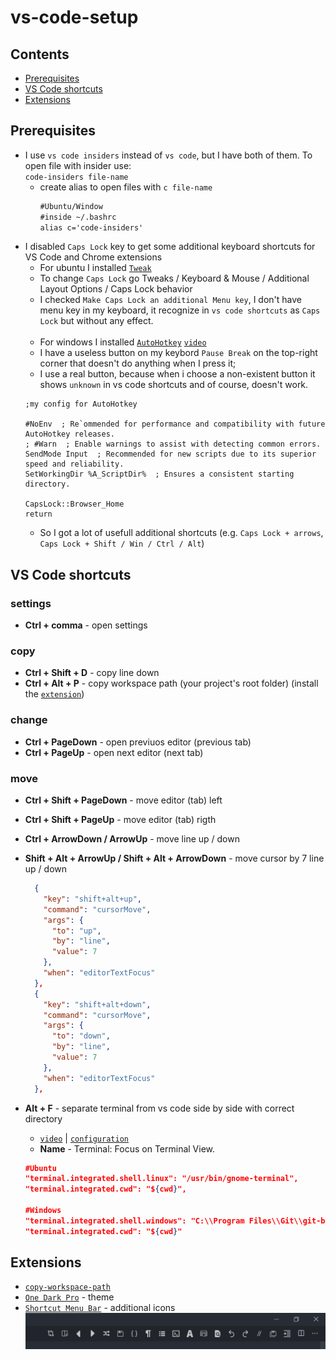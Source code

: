 # vs-code-setup

## Contents
- [Prerequisites](#prerequisites)
- [VS Code shortcuts](#vs-code-shortcuts)
- [Extensions](#extensions)
<!--- [Ubuntu shortcuts](#ubuntu-shortcuts)
- [Windows shortcuts](#windows-shortcuts)
- [Google chrome shortcuts](#google-chrome-chortcuts)-->

## Prerequisites
- I use `vs code insiders` instead of `vs code`, but I have both of them. To open file with insider use: <br>
  `code-insiders file-name`
  - create alias to open files with `c file-name`
    ```markdown
    #Ubuntu/Window
    #inside ~/.bashrc
    alias c='code-insiders'
    ```
- I disabled `Caps Lock` key to get some additional keyboard shortcuts for VS Code and Chrome extensions
    - For ubuntu I installed [`Tweak`](https://linuxconfig.org/how-to-install-tweak-tool-on-ubuntu-20-04-lts-focal-fossa-linux)
    - To change `Caps Lock` go Tweaks / Keyboard & Mouse / Additional Layout Options / Caps Lock behavior
    - I checked `Make Caps Lock an additional Menu key`, I don't have menu key in my keyboard, it recognize in `vs code shortcuts` as `Caps Lock` but without any effect. <br><br>
    - For windows I installed [`AutoHotkey`](https://www.autohotkey.com/) [`video`](https://www.youtube.com/watch?v=lxLNtBYjkjU)
    - I have a useless button on my keybord `Pause Break` on the top-right corner that doesn't do anything when I press it;
    - I use a real button, because when i choose a non-existent button it shows `unknown` in vs code shortcuts and of course, doesn't work.
    ```ahk
    ;my config for AutoHotkey
    
    #NoEnv  ; Re`ommended for performance and compatibility with future AutoHotkey releases.
    ; #Warn  ; Enable warnings to assist with detecting common errors.
    SendMode Input  ; Recommended for new scripts due to its superior speed and reliability.
    SetWorkingDir %A_ScriptDir%  ; Ensures a consistent starting directory.

    CapsLock::Browser_Home
    return
    ```
    - So I got a lot of usefull additional shortcuts (e.g. `Caps Lock + arrows`, `Caps Lock + Shift / Win / Ctrl / Alt`)


## VS Code shortcuts
  ### settings
  - **Ctrl + comma** - open settings
  ### copy
  - **Ctrl + Shift + D** - copy line down
  - **Ctrl + Alt + P** - copy workspace path (your project's root folder) (install the [`extension`](https://github.com/malashevskyi/copy-workspace-path-vs-code-extension))
  ### change
  - **Ctrl + PageDown** - open previuos editor (previous tab)
  - **Ctrl + PageUp** - open next editor (next tab)
  ### move
  - **Ctrl + Shift + PageDown** - move editor (tab) left
  - **Ctrl + Shift + PageUp** - move editor (tab) rigth
  - **Ctrl + ArrowDown / ArrowUp** - move line up / down
  - **Shift + Alt + ArrowUp / Shift + Alt + ArrowDown** - move cursor by 7 line up / down
    ```json
      {
        "key": "shift+alt+up",
        "command": "cursorMove",
        "args": {
          "to": "up",
          "by": "line",
          "value": 7
        },
        "when": "editorTextFocus"
      },
      {
        "key": "shift+alt+down",
        "command": "cursorMove",
        "args": {
          "to": "down",
          "by": "line",
          "value": 7
        },
        "when": "editorTextFocus"
      },
    ```
  
  - **Alt + F** - separate terminal from vs code side by side with correct directory <br>
    - [`video`](https://youtu.be/x5GzCohd4eo?t=640) | [`configuration`](https://code.visualstudio.com/docs/editor/integrated-terminal#_configuration)<br>
    - **Name** - Terminal: Focus on Terminal View.
    ```json
    #Ubuntu
    "terminal.integrated.shell.linux": "/usr/bin/gnome-terminal",
    "terminal.integrated.cwd": "${cwd}",
    
    #Windows
    "terminal.integrated.shell.windows": "C:\\Program Files\\Git\\git-bash.exe",
    "terminal.integrated.cwd": "${cwd}"
    ```
    
 
## Extensions
  - [`copy-workspace-path`](https://github.com/malashevskyi/copy-workspace-path-vs-code-extension)
  - [`One Dark Pro`](https://github.com/Binaryify/OneDark-Pro) - theme
  - [`Shortcut Menu Bar`](https://github.com/GorvGoyl/Shortcut-Menu-Bar-VSCode-Extension) - additional icons
  ![Shortcut Menu Bar Screenshot](screenshots/1.png)
